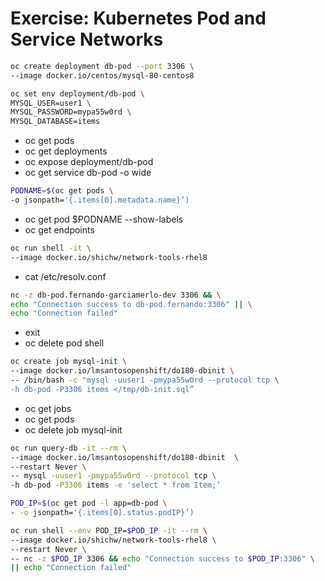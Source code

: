 # Exercise: Kubernetes Pod and Service Networks

```bash
oc create deployment db-pod --port 3306 \
--image docker.io/centos/mysql-80-centos8
```

```bash
oc set env deployment/db-pod \
MYSQL_USER=user1 \
MYSQL_PASSWORD=mypa55w0rd \
MYSQL_DATABASE=items
```

- oc get pods
- oc get deployments
- oc expose deployment/db-pod
- oc get service db-pod -o wide

```bash
PODNAME=$(oc get pods \
-o jsonpath='{.items[0].metadata.name}’)
```

- oc get pod $PODNAME --show-labels
- oc get endpoints
  
```bash
oc run shell -it \
--image docker.io/shichw/network-tools-rhel8
```

- cat /etc/resolv.conf

```bash
nc -z db-pod.fernando-garciamerlo-dev 3306 && \
echo "Connection success to db-pod.fernando:3306" || \
echo "Connection failed"
```

- exit
- oc delete pod shell

```bash
oc create job mysql-init \
--image docker.io/lmsantosopenshift/do180-dbinit \
-- /bin/bash -c "mysql -uuser1 -pmypa55w0rd --protocol tcp \
-h db-pod -P3306 items </tmp/db-init.sql”
```

- oc get jobs
- oc get pods
- oc delete job mysql-init
  
```bash
oc run query-db -it --rm \
--image docker.io/lmsantosopenshift/do180-dbinit  \
--restart Never \
-- mysql -uuser1 -pmypa55w0rd --protocol tcp \
-h db-pod -P3306 items -e 'select * from Item;’
```

```bash
POD_IP=$(oc get pod -l app=db-pod \
- -o jsonpath='{.items[0].status.podIP}’)
```

```bash
oc run shell --env POD_IP=$POD_IP -it --rm \
--image docker.io/shichw/network-tools-rhel8 \
--restart Never \
-- nc -z $POD_IP 3306 && echo "Connection success to $POD_IP:3306" \
|| echo "Connection failed"
```
